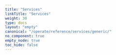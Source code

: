 ```yaml
---
title: "Services"
linkTitle: "Services"
weight: 30
type: docs
layout: "empty"
canonical: "/operate/reference/services/generic/"
no_component: true
empty_node: true
toc_hide: false
---
```

